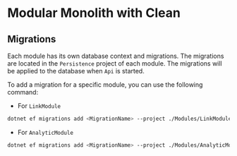# Modular Monolith with Clean 

## Migrations

Each module has its own database context and migrations. The migrations are located in the `Persistence` project of each module. The migrations will be applied to the database when `Api` is started.

To add a migration for a specific module, you can use the following command:

- For `LinkModule`

```bash
dotnet ef migrations add <MigrationName> --project ./Modules/LinkModule/LinkModule.Persistence/LinkModule.Persistence.csproj --startup-project ./Api/Api.csproj --context LinkModuleDatabaseContext
```
- For `AnalyticModule`

```bash
dotnet ef migrations add <MigrationName> --project ./Modules/AnalyticModule/AnalyticModule.Persistence/AnalyticModule.Persistence.csproj --startup-project ./Api/Api.csproj --context AnalyticModuleDatabaseContext
```